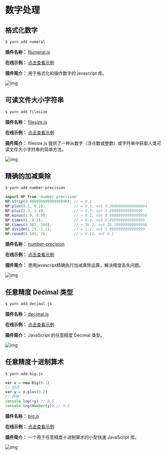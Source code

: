 # 数字处理

## 格式化数字

```sh
$ yarn add numeral
```

**插件名称：** [Numeral.js](https://www.npmjs.com/package/numeral)

**在线示例：** [点击查看示例](http://numeraljs.com/)

**插件简介：** 用于格式化和操作数字的 javascript 库。

![img](https://cdn.jsdelivr.net/gh/fy996icu/pics/img/numeral.png)


## 可读文件大小字符串

```sh
$ yarn add filesize
```

**插件名称：** [filesize.js](https://www.npmjs.com/package/filesize)

**在线示例：** [点击查看示例](https://filesizejs.com/)

**插件简介：** filesize.js 提供了一种从数字（浮点数或整数）或字符串中获取人类可读文件大小字符串的简单方法。

![img](https://cdn.jsdelivr.net/gh/fy996icu/pics/img/filesize.png)

## 精确的加减乘除

```sh
$ yarn add number-precision
```

```js
import NP from 'number-precision'
NP.strip(0.09999999999999998); // = 0.1
NP.plus(0.1, 0.2);             // = 0.3, not 0.30000000000000004
NP.plus(2.3, 2.4);             // = 4.7, not 4.699999999999999
NP.minus(1.0, 0.9);            // = 0.1, not 0.09999999999999998
NP.times(3, 0.3);              // = 0.9, not 0.8999999999999999
NP.times(0.362, 100);          // = 36.2, not 36.199999999999996
NP.divide(1.21, 1.1);          // = 1.1, not 1.0999999999999999
NP.round(0.105, 2);            // = 0.11, not 0.1
```

**插件名称：** [number-precision](https://www.npmjs.com/package/number-precision)

**在线示例：** [点击查看示例](https://github.com/nefe/number-precision)

**插件简介：** 使用javascript精确执行加减乘除运算，解决精度丢失问题。

![img](https://cdn.jsdelivr.net/gh/fy996icu/pics/img/number-precision.png)

## 任意精度 Decimal 类型

```sh
$ yarn add decimal.js
```

**插件名称：** [decimal.js](https://www.npmjs.com/package/decimal.js)

**在线示例：** [点击查看示例](https://github.com/MikeMcl/decimal.js#readme)

**插件简介：** JavaScript 的任意精度 Decimal 类型。

![img](https://cdn.jsdelivr.net/gh/fy996icu/pics/img/decimal.png)

## 任意精度十进制算术

```sh
$ yarn add big.js
```

```js
var x = new Big(0.1)
// 加法
var y = x.plus(0.2)
// 转换
console.log(+y) // 0.3
console.log(Number(y)) // 0.3
```

**插件名称：** [big.js](https://www.npmjs.com/package/big.js)

**在线示例：** [点击查看示例](https://github.com/MikeMcl/big.js#readme)

**插件简介：** 一个用于任意精度十进制算术的小型快速 JavaScript 库。

![img](https://cdn.jsdelivr.net/gh/fy996icu/pics/img/bigjs.png)
